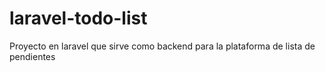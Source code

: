 # laravel-todo-list
Proyecto en laravel que sirve como backend para la plataforma de lista de pendientes
